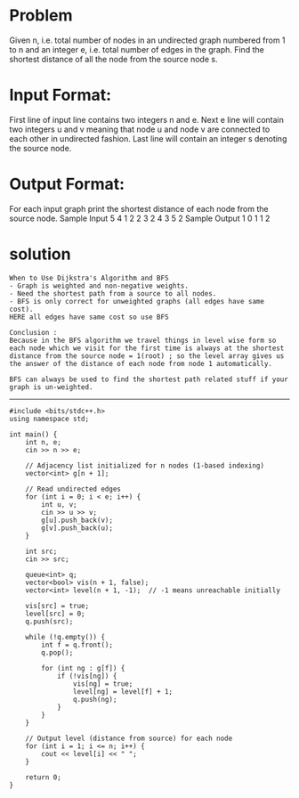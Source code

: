 # Problem
Given n, i.e. total number of nodes in an undirected graph numbered from 1 to n and an integer e, i.e. total number of edges in the graph. 
Find the shortest distance of all the node from the source node s.

# Input Format:
First line of input line contains two integers n and e. Next e line will contain two integers u and v meaning 
that node u and node v are connected to each other in undirected fashion. Last line will contain an integer s denoting the source node.

# Output Format:
For each input graph print the shortest distance of each node from the source node.
Sample Input
5 4
1 2
2 3
2 4
3 5
2
Sample Output
1 0 1 1 2 

# solution
```
When to Use Dijkstra's Algorithm and BFS
- Graph is weighted and non-negative weights.
- Need the shortest path from a source to all nodes.
- BFS is only correct for unweighted graphs (all edges have same cost).
HERE all edges have same cost so use BFS

Conclusion :
Because in the BFS algorithm we travel things in level wise form so each node which we visit for the first time is always at the shortest distance from the source node = 1(root) ; so the level array gives us the answer of the distance of each node from node 1 automatically. 

BFS can always be used to find the shortest path related stuff if your graph is un-weighted. 
```
---
```
#include <bits/stdc++.h>
using namespace std;

int main() {
    int n, e;
    cin >> n >> e;

    // Adjacency list initialized for n nodes (1-based indexing)
    vector<int> g[n + 1];

    // Read undirected edges
    for (int i = 0; i < e; i++) {
        int u, v;
        cin >> u >> v;
        g[u].push_back(v);
        g[v].push_back(u);
    }

    int src;
    cin >> src;

    queue<int> q;
    vector<bool> vis(n + 1, false);
    vector<int> level(n + 1, -1);  // -1 means unreachable initially

    vis[src] = true;
    level[src] = 0;
    q.push(src);

    while (!q.empty()) {
        int f = q.front();
        q.pop();

        for (int ng : g[f]) {
            if (!vis[ng]) {
                vis[ng] = true;
                level[ng] = level[f] + 1;
                q.push(ng);
            }
        }
    }

    // Output level (distance from source) for each node
    for (int i = 1; i <= n; i++) {
        cout << level[i] << " ";
    }

    return 0;
}

```

